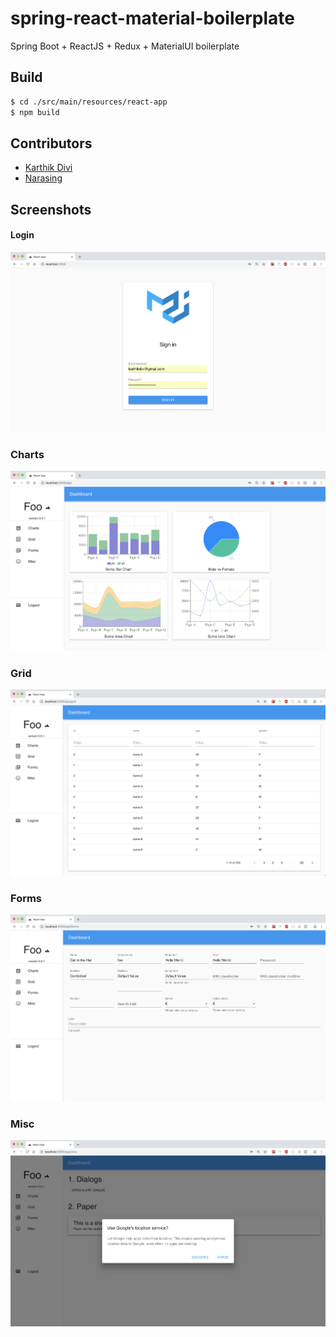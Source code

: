 # spring-react-material-boilerplate
Spring Boot + ReactJS + Redux + MaterialUI boilerplate

## Build 
```sh
$ cd ./src/main/resources/react-app
$ npm build
```

## Contributors

* [Karthik Divi](https://karthikdivi.com)
* [Narasing](https://github.com/venkatnpedada)

## Screenshots
#### Login
![](images/login-page.png)
### Charts
![](images/app-home.png)
### Grid
![](images/app-grid.png)
### Forms
![](images/app-forms.png)
### Misc
![](images/app-misc.png)
